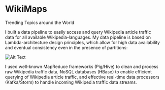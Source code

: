 # WikiMaps
Trending Topics around the World


I built a data pipeline to easily access and query Wikipedia article traffic data for all available Wikipedia-languages. My data pipeline is based on Lambda-architecture design principles, which allow for high data availability and eventual consistency even in the presence of partitions: 

![Alt Text](https://s7.postimg.org/lv8uesw2i/Screenshot_2014_10_01_00_02_46.jpg/ "Data Pipeline")

I used well-known MapReduce frameworks (Pig/Hive) to clean and process raw Wikipedia traffic data, NoSQL databases (HBase) to enable efficient querying of Wikipedia article traffic, and effective real-time data processors (Kafka/Storm) to handle incoming Wikipedia traffic data streams. 












